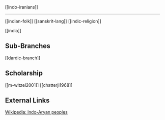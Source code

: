 [[indo-iranians]]

---


[[indian-folk]]
[[sanskrit-lang]]
[[indic-religion]]

[[india]]

## Sub-Branches
[[dardic-branch]]

## Scholarship
[[m-witzel2001]]
[[chatterji1968]]


## External Links
[Wikipedia: Indo-Aryan peoples](https://en.wikipedia.org/wiki/Indo-Aryan-peoples)